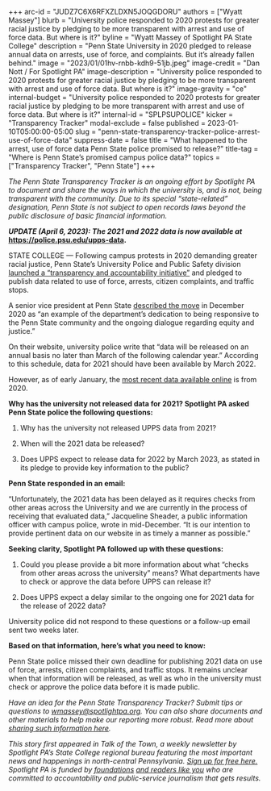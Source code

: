 +++
arc-id = "JUDZ7C6X6RFXZLDXN5JOQGDORU"
authors = ["Wyatt Massey"]
blurb = "University police responded to 2020 protests for greater racial justice by pledging to be more transparent with arrest and use of force data. But where is it?"
byline = "Wyatt Massey of Spotlight PA State College"
description = "Penn State University in 2020 pledged to release annual data on arrests, use of force, and complaints. But it’s already fallen behind."
image = "2023/01/01hv-rnbb-kdh9-51jb.jpeg"
image-credit = "Dan Nott / For Spotlight PA"
image-description = "University police responded to 2020 protests for greater racial justice by pledging to be more transparent with arrest and use of force data. But where is it?"
image-gravity = "ce"
internal-budget = "University police responded to 2020 protests for greater racial justice by pledging to be more transparent with arrest and use of force data. But where is it?"
internal-id = "SPLPSUPOLICE"
kicker = "Transparency Tracker"
modal-exclude = false
published = 2023-01-10T05:00:00-05:00
slug = "penn-state-transparency-tracker-police-arrest-use-of-force-data"
suppress-date = false
title = "What happened to the arrest, use of force data Penn State police promised to release?"
title-tag = "Where is Penn State’s promised campus police data?"
topics = ["Transparency Tracker", "Penn State"]
+++

<i>The Penn State Transparency Tracker is an ongoing effort by Spotlight PA to document and share the ways in which the university is, and is not, being transparent with the community. Due to its special “state-related” designation, Penn State is not subject to open records laws beyond the public disclosure of basic financial information.</i>

<i><b>UPDATE (April 6, 2023): The 2021 and 2022 data is now available at </b></i><a href="https://t.co/1XJU7Sdr5f"><b>https://police.psu.edu/upps-data</b></a><b>.</b>

STATE COLLEGE — Following campus protests in 2020 demanding greater racial justice, Penn State’s University Police and Public Safety division <a href="https://www.psu.edu/news/campus-life/story/university-police-unveils-transparency-and-accountability-initiative/">launched a “transparency and accountability initiative”</a> and pledged to publish data related to use of force, arrests, citizen complaints, and traffic stops.

A senior vice president at Penn State <a href="https://www.psu.edu/news/campus-life/story/university-police-unveils-transparency-and-accountability-initiative/">described the move</a> in December 2020 as “an example of the department’s dedication to being responsive to the Penn State community and the ongoing dialogue regarding equity and justice.”

<script src="https://www.spotlightpa.org/embed.js" async></script><div data-spl-embed-version="1" data-spl-src="https://www.spotlightpa.org/embeds/newsletter/?cta=Sign%20up%20for%20our%20new%20regional%20newsletter%2C%20%3Cb%3ETalk%20of%20the%20Town%3C%2Fb%3E%2C%20and%20get%20all%20the%20news%20and%20notes%20from%20State%20College%20and%20north-central%20PA.&button=Sign%20Up%20Now&preselect=state_college&eyebrow=DON'T%20MISS%20A%20BEAT"></div>

On their website, university police write that “data will be released on an annual basis no later than March of the following calendar year.” According to this schedule, data for 2021 should have been available by March 2022.

However, as of early January, the <a href="https://www.police.psu.edu/upps-data">most recent data available online</a> is from 2020.

<b>Why has the university not released data for 2021? Spotlight PA asked Penn State police the following questions:</b>

1. Why has the university not released UPPS data from 2021?

2. When will the 2021 data be released?

3. Does UPPS expect to release data for 2022 by March 2023, as stated in its pledge to provide key information to the public?

<b>Penn State responded in an email:</b>

“Unfortunately, the 2021 data has been delayed as it requires checks from other areas across the University and we are currently in the process of receiving that evaluated data,” Jacqueline Sheader, a public information officer with campus police, wrote in mid-December. “It is our intention to provide pertinent data on our website in as timely a manner as possible.”

<script src="https://www.spotlightpa.org/embed.js" async></script><div data-spl-embed-version="1" data-spl-src="https://www.spotlightpa.org/embeds/donate/"></div>

<b>Seeking clarity, Spotlight PA followed up with these questions:</b>

1. Could you please provide a bit more information about what “checks from other areas across the university” means? What departments have to check or approve the data before UPPS can release it?

2. Does UPPS expect a delay similar to the ongoing one for 2021 data for the release of 2022 data?

University police did not respond to these questions or a follow-up email sent two weeks later.

<b>Based on that information, here’s what you need to know:</b>

Penn State police missed their own deadline for publishing 2021 data on use of force, arrests, citizen complaints, and traffic stops. It remains unclear when that information will be released, as well as who in the university must check or approve the police data before it is made public.

<script src="https://www.spotlightpa.org/embed.js" async></script><div data-spl-embed-version="1" data-spl-src="https://www.spotlightpa.org/embeds/tips/?tip_text=Do%20you%20have%20a%20tip%20about%20Penn%20State%3F%20We%20want%20to%20hear%20from%20you."></div>

<i>Have an idea for the Penn State Transparency Tracker? Submit tips or questions to </i><a href="mailto:wmassey@spotlightpa.org"><i>wmassey@spotlightpa.org</i></a><i>. You can also share documents and other materials to help make our reporting more robust. Read more about </i><a href="https://www.spotlightpa.org/newsletters/talkofthetown/aug-11-why-sharing-documents-helps-us-cover-penn-state/?utm_source=Spotlight+PA&amp;utm_campaign=6e4eba4b1f-Making+%247.6M%2C+Franklin+isn%27t+listed+as+PSU%27s&amp;utm_medium=email&amp;utm_term=0_6c1fbeb603-6e4eba4b1f-219776588&amp;mc_cid=6e4eba4b1f&amp;mc_eid=cae456dcb0"><i>sharing such information here</i></a><i>.</i>

<i>This story first appeared in Talk of the Town, a weekly newsletter by Spotlight PA’s State College regional bureau featuring the most important news and happenings in north-central Pennsylvania. </i><a href="https://www.spotlightpa.org/newsletters"><i>Sign up for free here.</i></a><i> Spotlight PA is funded by </i><a href="https://www.spotlightpa.org/support"><i>foundations</i></a><i> </i><a href="https://www.spotlightpa.org/support"><i>and readers like you</i></a><i> who are committed to accountability and public-service journalism that gets results.</i>
